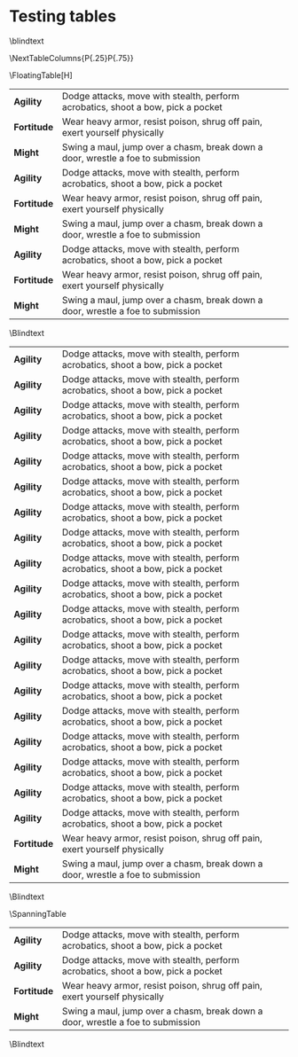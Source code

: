 # Testing tables

\blindtext

\NextTableColumns{P{.25}P{.75}}

\FloatingTable[H]

|||
|---------|-----------------|
| **Agility** | Dodge attacks, move with stealth, perform acrobatics, shoot a bow, pick a pocket |
| **Fortitude** | Wear heavy armor, resist poison, shrug off pain, exert yourself physically |
| **Might** | Swing a maul, jump over a chasm, break down a door, wrestle a foe to submission |
| **Agility** | Dodge attacks, move with stealth, perform acrobatics, shoot a bow, pick a pocket |
| **Fortitude** | Wear heavy armor, resist poison, shrug off pain, exert yourself physically |
| **Might** | Swing a maul, jump over a chasm, break down a door, wrestle a foe to submission |
| **Agility** | Dodge attacks, move with stealth, perform acrobatics, shoot a bow, pick a pocket |
| **Fortitude** | Wear heavy armor, resist poison, shrug off pain, exert yourself physically |
| **Might** | Swing a maul, jump over a chasm, break down a door, wrestle a foe to submission |

\Blindtext

|||
|---------|-----------------|
| **Agility** | Dodge attacks, move with stealth, perform acrobatics, shoot a bow, pick a pocket |
| **Agility** | Dodge attacks, move with stealth, perform acrobatics, shoot a bow, pick a pocket |
| **Agility** | Dodge attacks, move with stealth, perform acrobatics, shoot a bow, pick a pocket |
| **Agility** | Dodge attacks, move with stealth, perform acrobatics, shoot a bow, pick a pocket |
| **Agility** | Dodge attacks, move with stealth, perform acrobatics, shoot a bow, pick a pocket |
| **Agility** | Dodge attacks, move with stealth, perform acrobatics, shoot a bow, pick a pocket |
| **Agility** | Dodge attacks, move with stealth, perform acrobatics, shoot a bow, pick a pocket |
| **Agility** | Dodge attacks, move with stealth, perform acrobatics, shoot a bow, pick a pocket |
| **Agility** | Dodge attacks, move with stealth, perform acrobatics, shoot a bow, pick a pocket |
| **Agility** | Dodge attacks, move with stealth, perform acrobatics, shoot a bow, pick a pocket |
| **Agility** | Dodge attacks, move with stealth, perform acrobatics, shoot a bow, pick a pocket |
| **Agility** | Dodge attacks, move with stealth, perform acrobatics, shoot a bow, pick a pocket |
| **Agility** | Dodge attacks, move with stealth, perform acrobatics, shoot a bow, pick a pocket |
| **Agility** | Dodge attacks, move with stealth, perform acrobatics, shoot a bow, pick a pocket |
| **Agility** | Dodge attacks, move with stealth, perform acrobatics, shoot a bow, pick a pocket |
| **Agility** | Dodge attacks, move with stealth, perform acrobatics, shoot a bow, pick a pocket |
| **Agility** | Dodge attacks, move with stealth, perform acrobatics, shoot a bow, pick a pocket |
| **Agility** | Dodge attacks, move with stealth, perform acrobatics, shoot a bow, pick a pocket |
| **Agility** | Dodge attacks, move with stealth, perform acrobatics, shoot a bow, pick a pocket |
| **Fortitude** | Wear heavy armor, resist poison, shrug off pain, exert yourself physically |
| **Might** | Swing a maul, jump over a chasm, break down a door, wrestle a foe to submission |

\Blindtext

\SpanningTable

|||
|---------|-----------------|
| **Agility** | Dodge attacks, move with stealth, perform acrobatics, shoot a bow, pick a pocket |
| **Agility** | Dodge attacks, move with stealth, perform acrobatics, shoot a bow, pick a pocket |
| **Fortitude** | Wear heavy armor, resist poison, shrug off pain, exert yourself physically |
| **Might** | Swing a maul, jump over a chasm, break down a door, wrestle a foe to submission |

\Blindtext

